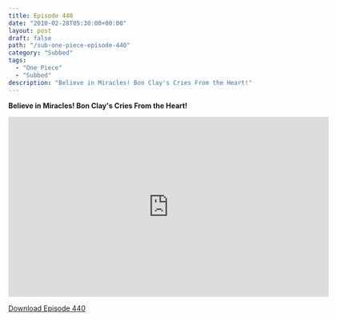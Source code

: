 ```yaml
---
title: Episode 440
date: "2010-02-28T05:30:00+00:00"
layout: post
draft: false
path: "/sub-one-piece-episode-440"
category: "Subbed"
tags:
  - "One Piece"
  - "Subbed"
description: "Believe in Miracles! Bon Clay's Cries From the Heart!"
---
```


**Believe in Miracles! Bon Clay's Cries From the Heart!**

<iframe width="640" height="360" src="https://www.rapidvideo.com/e/G6FRPEQGMC" frameborder="0" marginwidth=0 marginheight=0 scrolling=no allowfullscreen></iframe>

<a href="http://ouo.io/qs/eCodkFEQ?s=https://rapidvid.to/d/https://www.rapidvideo.com/e/G6FRPEQGMC">Download Episode 440</a>
